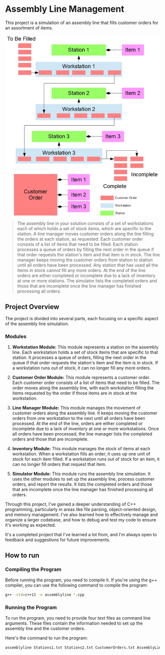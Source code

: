 # Assembly Line Management

This project is a simulation of an assembly line that fills customer orders for an assortment of items.

![Assembly Line](utils/assemblyline.jpg)

> The assembly line in your solution consists of a set of workstations each of which holds a set of stock items, which are specific to the station. A line manager moves customer orders along the line filling the orders at each station, as requested. Each customer order consists of a list of items that need to be filled. Each station processes a queue of orders by filling the next order in the queue if that order requests the station's item and that item is in stock. The line manager keeps moving the customer orders from station to station until all orders have been processed. Any station that has used all the items in stock cannot fill any more orders. At the end of the line orders are either completed or incomplete due to a lack of inventory at one or more stations. The simulator lists the completed orders and those that are incomplete once the line manager has finished processing all orders.

## Project Overview

The project is divided into several parts, each focusing on a specific aspect of the assembly line simulation.

### Modules

1. **Workstation Module:** This module represents a station on the assembly line. Each workstation holds a set of stock items that are specific to that station. It processes a queue of orders, filling the next order in the queue if that order requests the station's item and the item is in stock. If a workstation runs out of stock, it can no longer fill any more orders.

2. **Customer Order Module:** This module represents a customer order. Each customer order consists of a list of items that need to be filled. The order moves along the assembly line, with each workstation filling the items requested by the order if those items are in stock at the workstation.

3. **Line Manager Module:** This module manages the movement of customer orders along the assembly line. It keeps moving the customer orders from one workstation to the next until all orders have been processed. At the end of the line, orders are either completed or incomplete due to a lack of inventory at one or more workstations. Once all orders have been processed, the line manager lists the completed orders and those that are incomplete.

4. **Inventory Module:** This module manages the stock of items at each workstation. When a workstation fills an order, it uses up one unit of stock for each item filled. If a workstation runs out of stock for an item, it can no longer fill orders that request that item.

5. **Simulator Module:** This module runs the assembly line simulation. It uses the other modules to set up the assembly line, process customer orders, and report the results. It lists the completed orders and those that are incomplete once the line manager has finished processing all orders.

Through this project, I've gained a deeper understanding of C++ programming, particularly in areas like file parsing, object-oriented design, and memory management. I've also learned how to effectively manage and organize a larger codebase, and how to debug and test my code to ensure it's working as expected.

It's a completed project that I've learned a lot from, and I'm always open to feedback and suggestions for future improvements.

## How to run

### Compiling the Program

Before running the program, you need to compile it. If you're using the g++ compiler, you can use the following command to compile the program:

```bash
g++ -std=c++11 -o assemblyline *.cpp
```

### Running the Program

To run the program, you need to provide four text files as command line arguments. These files contain the information needed to set up the assembly line and the customer orders.

Here's the command to run the program:

```bash
assemblyline Stations1.txt Stations2.txt CustomerOrders.txt AssemblyLine.txt
```
